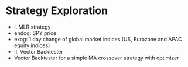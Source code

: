 # Strategy Exploration
* I. MLR strategy
* endog: SPY price
* exog: 1 day change of global market indices (US, Eurozone and APAC equity indices)
* II. Vector Backtester
* Vector Backtester for a simple MA crossover strategy with optimizer
